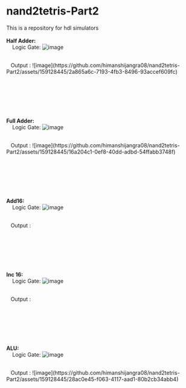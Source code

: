 # nand2tetris-Part2
This is a repository for hdl simulators
<br><br>
<b>Half Adder: </b><br>
&nbsp;&nbsp;&nbsp; Logic Gate: 
![image](https://github.com/himanshijangra08/nand2tetris-Part2/assets/159128445/9aeb56f6-bc03-476c-a71d-e091a26b5da3)


<br>
&nbsp;&nbsp;&nbsp;Output : 
![image](https://github.com/himanshijangra08/nand2tetris-Part2/assets/159128445/2a865a6c-7193-4fb3-8496-93accef609fc)

<br><br><br>




<br><br>
<b>Full Adder: </b><br>
&nbsp;&nbsp;&nbsp; Logic Gate:
![image](https://github.com/himanshijangra08/nand2tetris-Part2/assets/159128445/7d79773f-0796-49ac-8d1e-36bf1011d937)



<br>
&nbsp;&nbsp;&nbsp;Output : 
![image](https://github.com/himanshijangra08/nand2tetris-Part2/assets/159128445/16a204c1-0ef8-40dd-adbd-54ffabb3748f)


<br><br><br>





<br><br>
<b>Add16: </b><br>
&nbsp;&nbsp;&nbsp; Logic Gate: 
![image](https://github.com/himanshijangra08/nand2tetris-Part2/assets/159128445/91177d77-a828-451f-9c22-513ac0bf657e)




<br>
&nbsp;&nbsp;&nbsp;Output : 

<br><br><br>




<br><br>
<b>Inc 16: </b><br>
&nbsp;&nbsp;&nbsp; Logic Gate: 
![image](https://github.com/himanshijangra08/nand2tetris-Part2/assets/159128445/1436b94e-c040-414a-9adb-8f2eaa0fe025)



<br>
&nbsp;&nbsp;&nbsp;Output : 

<br><br><br>




<br><br>
<b>ALU: </b><br>
&nbsp;&nbsp;&nbsp; Logic Gate: 
![image](https://github.com/himanshijangra08/nand2tetris-Part2/assets/159128445/ff2e5748-a483-432e-b27b-facbab8eedbb)


<br>
&nbsp;&nbsp;&nbsp;Output : 
![image](https://github.com/himanshijangra08/nand2tetris-Part2/assets/159128445/28ac0e45-f063-4117-aad1-80b2cb34abb4)



<br><br><br>

